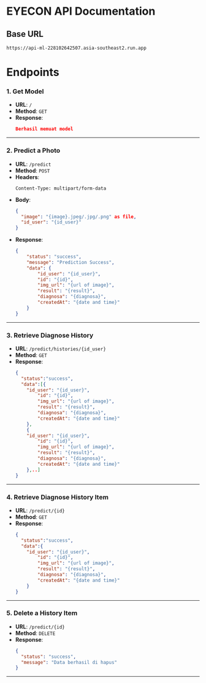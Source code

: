 
# EYECON API Documentation

## Base URL
```
https://api-ml-228102642507.asia-southeast2.run.app
```


# Endpoints

### 1. Get Model
- **URL**: `/`
- **Method**: `GET`  
- **Response**:
  ```json
  Berhasil memuat model
  ```

---

### 2. Predict a Photo
- **URL**: `/predict`
- **Method**: `POST`  
- **Headers**:  
  ```
  Content-Type: multipart/form-data
  ```
- **Body**:
  ```json
  {
    "image": "{image}.jpeg/.jpg/.png" as file,
    "id_user": "{id_user}"
  }
  ```
- **Response**:
  ```json
  {
      "status": "success",
      "message": "Prediction Success",
      "data": {
          "id_user": "{id_user}",
          "id": "{id}",
          "img_url": "{url of image}",
          "result": "{result}",
          "diagnosa": "{diagnosa}",
          "createdAt": "{date and time}"
      }
  }
  ```

---

### 3. Retrieve Diagnose History
- **URL**: `/predict/histories/{id_user}`
- **Method**: `GET`  
- **Response**:
  ```json
  {
    "status":"success",
    "data":[{
      "id_user": "{id_user}",
          "id": "{id}",
          "img_url": "{url of image}",
          "result": "{result}",
          "diagnosa": "{diagnosa}",
          "createdAt": "{date and time}"
      },
      {
      "id_user": "{id_user}",
          "id": "{id}",
          "img_url": "{url of image}",
          "result": "{result}",
          "diagnosa": "{diagnosa}",
          "createdAt": "{date and time}"
      },..]
  }
  ```

---

### 4. Retrieve Diagnose History Item
- **URL**: `/predict/{id}`
- **Method**: `GET`  
- **Response**:
  ```json
  {
    "status":"success",
    "data":{
      "id_user": "{id_user}",
          "id": "{id}",
          "img_url": "{url of image}",
          "result": "{result}",
          "diagnosa": "{diagnosa}",
          "createdAt": "{date and time}"
      }
  }
  ```

---

### 5. Delete a History Item
- **URL**: `/predict/{id}`
- **Method**: `DELETE`  
- **Response**:
  ```json
  {
    "status": "success",
    "message": "Data berhasil di hapus"
  }
  ```

---
